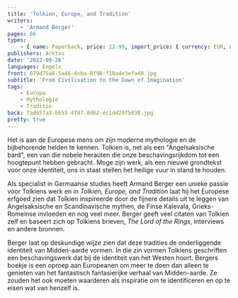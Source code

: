 ```yaml
---
title: 'Tolkien, Europe, and Tradition'
writers:
    - 'Armand Berger'
pages: 66
types:
    - { name: Paperback, price: 12.99, import_price: { currency: EUR, amount: 9.2 }, isbn: 978-1-914208-97-3 }
publishers: Arktos
date: '2022-09-26'
languages: Engels
front: 679d75a6-5a46-4cba-8f98-f10a4e3efa40.jpg
subtitle: 'From Civilisation to the Dawn of Imagination'
tags:
    - Europa
    - Mythologie
    - Traditie
back: 7ad657a3-bb55-4f8f-8d62-ec1dd29f5030.jpg
pretty: true
---
```


Het is aan de Europese mens om zijn moderne mythologie en de bijbehorende helden te kennen. Tolkien is, net als een "Angelsaksische bard", een van die nobele herauten die onze beschavingsrijkdom tot een hoogtepunt hebben gebracht. Moge zijn werk, als een nieuwe grondtekst voor onze identiteit, ons in staat stellen het heilige vuur in stand te houden.

Als specialist in Germaanse studies heeft Armand Berger een unieke passie voor Tolkiens werk en in *Tolkien, Europe, and Tradition* laat hij het Europese erfgoed zien dat Tolkien inspireerde door de fijnere details uit te leggen van Angelsaksische en Scandinavische mythen, de Finse Kalevala, Grieks-Romeinse invloeden en nog veel meer. Berger geeft veel citaten van Tolkien zelf en baseert zich op Tolkiens brieven, *The Lord of the Rings*, interviews en andere bronnen.

Berger laat op deskundige wijze zien dat deze tradities de onderliggende identiteit van Midden-aarde vormen. In die zin vormen Tolkiens geschriften een beschavingswerk dat bij de identiteit van het Westen hoort. Bergers boekje is een oproep aan Europeanen om meer te doen dan alleen te genieten van het fantastisch fantasierijke verhaal van Midden-aarde. Ze zouden het ook moeten waarderen als inspiratie om te identificeren en op te eisen wat van henzelf is.
